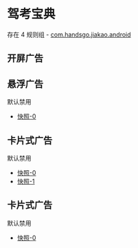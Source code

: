 # 驾考宝典

存在 4 规则组 - [com.handsgo.jiakao.android](/src/apps/com.handsgo.jiakao.android.ts)

## 开屏广告

## 悬浮广告

默认禁用

- [快照-0](https://i.gkd.li/import/13475994)

## 卡片式广告

默认禁用

- [快照-0](https://i.gkd.li/import/13476039)
- [快照-1](https://i.gkd.li/import/13523033)

## 卡片式广告

默认禁用

- [快照-0](https://i.gkd.li/import/13520296)
